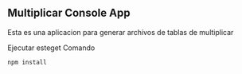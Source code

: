 ## Multiplicar Console App

Esta es una aplicacion para generar archivos de tablas de multiplicar

Ejecutar esteget Comando

```
npm install
```